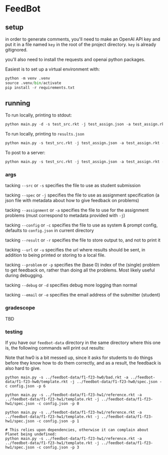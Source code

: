 # FeedBot

## setup

in order to generate comments, you'll need to make an OpenAI API key and put it in a file named `key` in the root of the project directory. `key` is already gitignored.

you'll also need to install the requests and openai python packages.

Easiest is to set up a virtual environment with:

``` python
python -m venv .venv
source .venv/bin/activate
pip install -r requirements.txt
```

## running

To run locally, printing to stdout:

``` python
python main.py -d -s test_src.rkt -j test_assign.json -a test_assign.rkt -c config.json 
```

To run locally, printing to `results.json`

``` python
python main.py -s test_src.rkt -j test_assign.json -a test_assign.rkt -c config.json -r results.json 
```

To post to a server:


``` python
python main.py -s test_src.rkt -j test_assign.json -a test_assign.rkt -c config.json -r results.json -u https://feedbot.dbp.io 
```

### args

tacking `--src` or `-s` specifies the file to use as student submission

tacking `--spec` or `-j` specifies the file to use as assignment specification (a json file with metadata about how to give feedback on problems)

tacking `--assignment` or `-a` specifies the file to use for the assignment problems (must correspond to metadata provided with `-j`)

tacking `--config` or `-c` specifies the file to use as system & prompt config, defaults to `config.json` in current directory

tacking `--result` or `-r` specifies the file to store output to, and not to print it

tacking `--url` or `-u` specifies the url where results should be sent, in addition to being printed or storing to a local file.

tacking `--problem` or `-p` specifies the (base 0) index of the (single) problem to get feedback on, rather than doing all the problems. Most likely useful during debugging.

tacking `--debug` or `-d` specifies debug more logging than normal


tacking `--email` or `-e` specifies the email address of the submitter (student)


### gradescope

TBD

### testing

If you have our `feedbot-data` directory in the same directory where this one is, the following commands will print out results:

Note that hw0 is a bit messed up, since it asks for students to do things before
they know how to do them correctly, and as a result, the feedback is also hard
to give.

``` shell
python main.py -s ../feedbot-data/f1-f23-hw0/bad.rkt -a ../feedbot-data/f1-f23-hw0/template.rkt -j ../feedbot-data/f1-f23-hw0/spec.json -c config.json -p 6

python main.py -s ../feedbot-data/f1-f23-hw1/reference.rkt -a ../feedbot-data/f1-f23-hw1/template.rkt -j ../feedbot-data/f1-f23-hw1/spec.json -c config.json -p 0

python main.py -s ../feedbot-data/f1-f23-hw1/reference.rkt -a ../feedbot-data/f1-f23-hw1/template.rkt -j ../feedbot-data/f1-f23-hw1/spec.json -c config.json -p 1

# This relies upon dependencies, otherwise it can complain about Planet being undefined:
python main.py -s ../feedbot-data/f1-f23-hw1/reference.rkt -a ../feedbot-data/f1-f23-hw1/template.rkt -j ../feedbot-data/f1-f23-hw1/spec.json -c config.json -p 3
```


